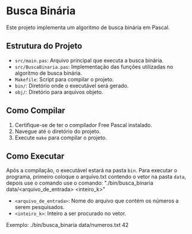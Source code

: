 # Busca Binária

Este projeto implementa um algoritmo de busca binária em Pascal.

## Estrutura do Projeto

- `src/main.pas`: Arquivo principal que executa a busca binária.
- `src/BuscaBinaria.pas`: Implementação das funções utilizadas no algoritmo de busca binária.
- `Makefile`: Script para compilar o projeto.
- `bin/`: Diretório onde o executável será gerado.
- `obj/`: Diretório para arquivos objeto.

## Como Compilar

1. Certifique-se de ter o compilador Free Pascal instalado.
2. Navegue até o diretório do projeto.
3. Execute `make` para compilar o projeto.

## Como Executar

Após a compilação, o executável estará na pasta `bin`. Para executar o programa, primeiro coloque o arquivo.txt contendo o vetor na pasta `data`, depois use o comando use o comando:
"./bin/busca_binaria data/<arquivo_de_entrada> <inteiro_k>"


- `<arquivo_de_entrada>`: Nome do arquivo que contém os números a serem pesquisados.
- `<inteiro_k>`: Inteiro a ser procurado no vetor.

Exemplo:
./bin/busca_binaria data/numeros.txt 42